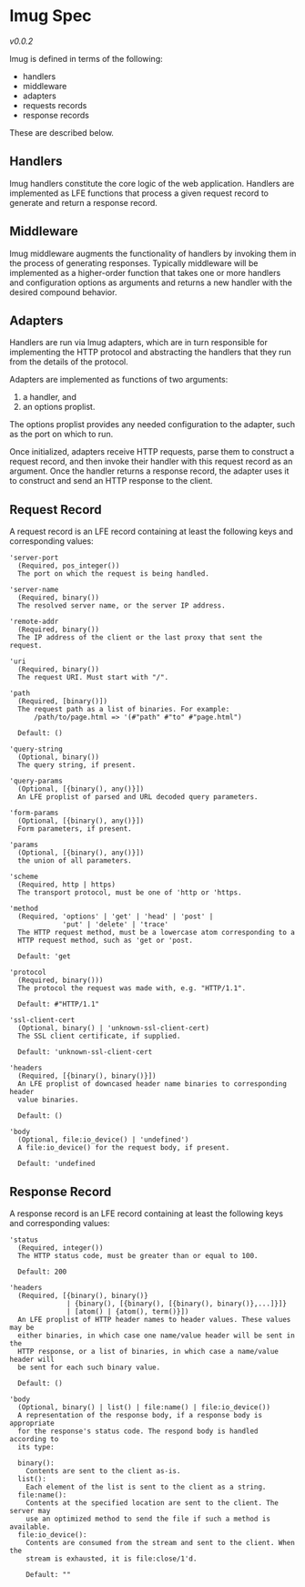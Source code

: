 # lmug Spec

*v0.0.2*

lmug is defined in terms of the following:

 * handlers
 * middleware
 * adapters
 * requests records
 * response records

These are described below.


## Handlers

lmug handlers constitute the core logic of the web application. Handlers are
implemented as LFE functions that process a given request record to generate
and return a response record.


## Middleware

lmug middleware augments the functionality of handlers by invoking them in
the process of generating responses. Typically middleware will be
implemented as a higher-order function that takes one or more handlers and
configuration options as arguments and returns a new handler with the
desired compound behavior.


## Adapters

Handlers are run via lmug adapters, which are in turn responsible for
implementing the HTTP protocol and abstracting the handlers that they run
from the details of the protocol.

Adapters are implemented as functions of two arguments:

1. a handler, and
1. an options proplist.

The options proplist provides any needed configuration to the adapter, such
as the port on which to run.

Once initialized, adapters receive HTTP requests, parse them to construct a
request record, and then invoke their handler with this request record as an
argument. Once the handler returns a response record, the adapter uses it to
construct and send an HTTP response to the client.


## Request Record

A request record is an LFE record containing at least the following keys and
corresponding values:

```
'server-port
  (Required, pos_integer())
  The port on which the request is being handled.
```

```
'server-name
  (Required, binary())
  The resolved server name, or the server IP address.
```

```
'remote-addr
  (Required, binary())
  The IP address of the client or the last proxy that sent the request.
```

```
'uri
  (Required, binary())
  The request URI. Must start with "/".
```

```
'path
  (Required, [binary()])
  The request path as a list of binaries. For example:
      /path/to/page.html => '(#"path" #"to" #"page.html")

  Default: ()
```

```
'query-string
  (Optional, binary())
  The query string, if present.
```

```
'query-params
  (Optional, [{binary(), any()}])
  An LFE proplist of parsed and URL decoded query parameters.
```

```
'form-params
  (Optional, [{binary(), any()}])
  Form parameters, if present.
```

```
'params
  (Optional, [{binary(), any()}])
  the union of all parameters.
```

```
'scheme
  (Required, http | https)
  The transport protocol, must be one of 'http or 'https.
```

```
'method
  (Required, 'options' | 'get' | 'head' | 'post' |
             'put' | 'delete' | 'trace'
  The HTTP request method, must be a lowercase atom corresponding to a
  HTTP request method, such as 'get or 'post.

  Default: 'get
```

```
'protocol
  (Required, binary()))
  The protocol the request was made with, e.g. "HTTP/1.1".

  Default: #"HTTP/1.1"
```

```
'ssl-client-cert
  (Optional, binary() | 'unknown-ssl-client-cert)
  The SSL client certificate, if supplied.

  Default: 'unknown-ssl-client-cert
```

```
'headers
  (Required, [{binary(), binary()}])
  An LFE proplist of downcased header name binaries to corresponding header
  value binaries.

  Default: ()
```

```
'body
  (Optional, file:io_device() | 'undefined')
  A file:io_device() for the request body, if present.

  Default: 'undefined
```

<!-- TODO: orig -->

<!-- TODO: mw-data -->


## Response Record

A response record is an LFE record containing at least the following keys and
corresponding values:

```
'status
  (Required, integer())
  The HTTP status code, must be greater than or equal to 100.

  Default: 200
```

```
'headers
  (Required, [{binary(), binary()}
              | {binary(), [{binary(), [{binary(), binary()},...]}]}
              | [atom() | {atom(), term()}])
  An LFE proplist of HTTP header names to header values. These values may be
  either binaries, in which case one name/value header will be sent in the
  HTTP response, or a list of binaries, in which case a name/value header will
  be sent for each such binary value.

  Default: ()
```

```
'body
  (Optional, binary() | list() | file:name() | file:io_device())
  A representation of the response body, if a response body is appropriate
  for the response's status code. The respond body is handled according to
  its type:

  binary():
    Contents are sent to the client as-is.
  list():
    Each element of the list is sent to the client as a string.
  file:name():
    Contents at the specified location are sent to the client. The server may
    use an optimized method to send the file if such a method is available.
  file:io_device():
    Contents are consumed from the stream and sent to the client. When the
    stream is exhausted, it is file:close/1'd.

    Default: ""
```
